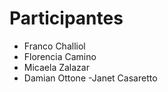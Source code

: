 # Participantes 
- Franco Challiol 
- Florencia Camino
- Micaela Zalazar
- Damian Ottone
-Janet Casaretto
